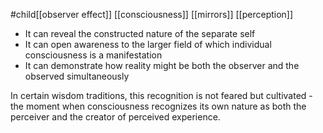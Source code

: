 #child[[observer effect]] [[consciousness]] [[mirrors]] [[perception]] 

- It can reveal the constructed nature of the separate self
- It can open awareness to the larger field of which individual consciousness is a manifestation
- It can demonstrate how reality might be both the observer and the observed simultaneously

In certain wisdom traditions, this recognition is not feared but cultivated - the moment when consciousness recognizes its own nature as both the perceiver and the creator of perceived experience.
